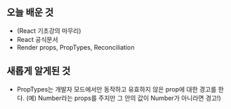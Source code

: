## 오늘 배운 것 
- (React 기초강의 마무리)
- React 공식문서
- Render props, PropTypes, Reconciliation

## 새롭게 알게된 것 
- PropTypes는 개발자 모드에서만 동작하고 유효하지 않은 prop에 대한 경고를 한다. 
(예) Number라는 props를 주지만 그 안의 값이 Number가 아니라면 경고!)
